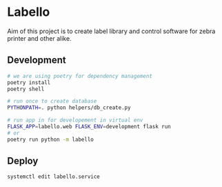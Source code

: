 # Labello

Aim of this project is to create label library and control software for zebra printer and other alike.

## Development

```bash
# we are using poetry for dependency management
poetry install
poetry shell

# run once to create database
PYTHONPATH=. python helpers/db_create.py

# run app in for developement in virtual env
FLASK_APP=labello.web FLASK_ENV=development flask run
# or
poetry run python -m labello
```

## Deploy

```
systemctl edit labello.service
```